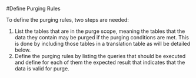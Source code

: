 #Define Purging Rules

To define the purging rules, two steps are needed:
1.	List the tables that are in the purge scope, meaning the tables that the data they contain may be purged if the purging conditions are met. This is done by including those tables in a translation table as will be detailed below.
2.	Define the purging rules by listing the queries that should be executed and define for each of them the expected result that indicates that the data is valid for purge. 